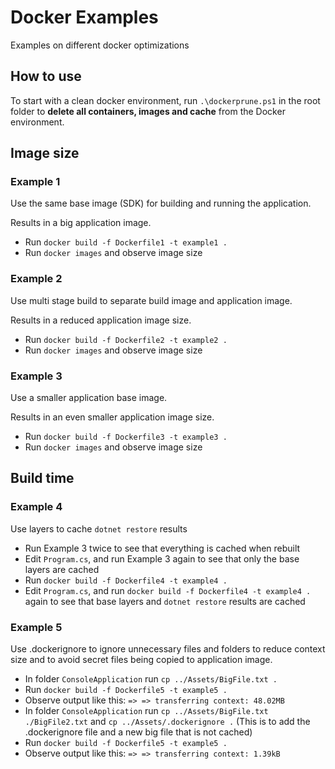 # Docker Examples
Examples on different docker optimizations

## How to use
To start with a clean docker environment, run ```.\dockerprune.ps1``` in the root folder to **delete all containers, images and cache** from the Docker environment.

## Image size

### Example 1
Use the same base image (SDK) for building and running the application.

Results in a big application image.

- Run ```docker build -f Dockerfile1 -t example1 .```
- Run ```docker images``` and observe image size

### Example 2
Use multi stage build to separate build image and application image.

Results in a reduced application image size.

- Run ```docker build -f Dockerfile2 -t example2 .```
- Run ```docker images``` and observe image size

### Example 3
Use a smaller application base image.

Results in an even smaller application image size.

- Run ```docker build -f Dockerfile3 -t example3 .```
- Run ```docker images``` and observe image size

## Build time

### Example 4
Use layers to cache ```dotnet restore``` results

- Run Example 3 twice to see that everything is cached when rebuilt
- Edit ```Program.cs```, and run Example 3 again to see that only the base layers are cached
- Run ```docker build -f Dockerfile4 -t example4 .```
- Edit ```Program.cs```, and run ```docker build -f Dockerfile4 -t example4 .``` again to see that base layers and ```dotnet restore``` results are cached

### Example 5
Use .dockerignore to ignore unnecessary files and folders to reduce context size and to avoid secret files being copied to application image.

- In folder ```ConsoleApplication``` run ```cp ../Assets/BigFile.txt .```
- Run ```docker build -f Dockerfile5 -t example5 .```
- Observe output like this:  ```=> => transferring context: 48.02MB```
- In folder ```ConsoleApplication``` run ```cp ../Assets/BigFile.txt ./BigFile2.txt``` and ```cp ../Assets/.dockerignore .``` (This is to add the .dockerignore file and a new big file that is not cached)
- Run ```docker build -f Dockerfile5 -t example5 .```
- Observe output like this:  ```=> => transferring context: 1.39kB```